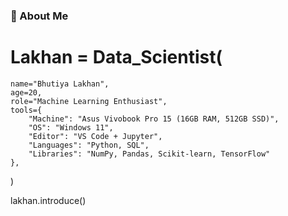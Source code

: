 ### 🧠 About Me


 # Lakhan = Data_Scientist(

    name="Bhutiya Lakhan",
    age=20,
    role="Machine Learning Enthusiast",
    tools={
        "Machine": "Asus Vivobook Pro 15 (16GB RAM, 512GB SSD)",
        "OS": "Windows 11",
        "Editor": "VS Code + Jupyter",
        "Languages": "Python, SQL",
        "Libraries": "NumPy, Pandas, Scikit-learn, TensorFlow"
    },
   
)

lakhan.introduce()
